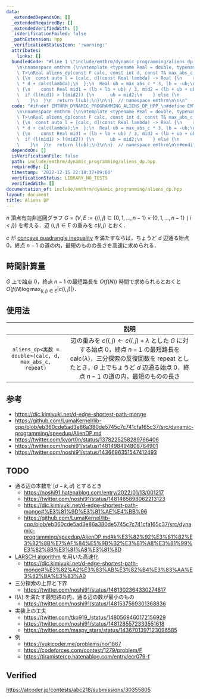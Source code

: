 ```yaml
---
data:
  _extendedDependsOn: []
  _extendedRequiredBy: []
  _extendedVerifiedWith: []
  _isVerificationFailed: false
  _pathExtension: hpp
  _verificationStatusIcon: ':warning:'
  attributes:
    links: []
  bundledCode: "#line 1 \"include/emthrm/dynamic_programming/aliens_dp.hpp\"\n\n\n\
    \n\nnamespace emthrm {\n\ntemplate <typename Real = double, typename F, typename\
    \ T>\nReal aliens_dp(const F calc, const int d, const T& max_abs_c, int repeat)\
    \ {\n  const auto l = [calc, d](const Real lambda) -> Real {\n    return -lambda\
    \ * d + calc(lambda);\n  };\n  Real ub = max_abs_c * 3, lb = -ub;\n  while (repeat--)\
    \ {\n    const Real mid1 = (lb + lb + ub) / 3, mid2 = (lb + ub + ub) / 3;\n  \
    \  if (l(mid1) > l(mid2)) {\n      ub = mid2;\n    } else {\n      lb = mid1;\n\
    \    }\n  }\n  return l(ub);\n}\n\n}  // namespace emthrm\n\n\n"
  code: "#ifndef EMTHRM_DYNAMIC_PROGRAMMING_ALIENS_DP_HPP_\n#define EMTHRM_DYNAMIC_PROGRAMMING_ALIENS_DP_HPP_\n\
    \n\nnamespace emthrm {\n\ntemplate <typename Real = double, typename F, typename\
    \ T>\nReal aliens_dp(const F calc, const int d, const T& max_abs_c, int repeat)\
    \ {\n  const auto l = [calc, d](const Real lambda) -> Real {\n    return -lambda\
    \ * d + calc(lambda);\n  };\n  Real ub = max_abs_c * 3, lb = -ub;\n  while (repeat--)\
    \ {\n    const Real mid1 = (lb + lb + ub) / 3, mid2 = (lb + ub + ub) / 3;\n  \
    \  if (l(mid1) > l(mid2)) {\n      ub = mid2;\n    } else {\n      lb = mid1;\n\
    \    }\n  }\n  return l(ub);\n}\n\n}  // namespace emthrm\n\n#endif  // EMTHRM_DYNAMIC_PROGRAMMING_ALIENS_DP_HPP_\n"
  dependsOn: []
  isVerificationFile: false
  path: include/emthrm/dynamic_programming/aliens_dp.hpp
  requiredBy: []
  timestamp: '2022-12-15 22:18:37+09:00'
  verificationStatus: LIBRARY_NO_TESTS
  verifiedWith: []
documentation_of: include/emthrm/dynamic_programming/aliens_dp.hpp
layout: document
title: Aliens DP
---
```


$n$ 頂点有向非巡回グラフ $G = (V, E \mathrel{:=} \lbrace (i, j) \in \lbrace 0, 1, \ldots, n - 1 \rbrace \times \lbrace 0, 1, \ldots, n - 1 \rbrace \mid i < j \rbrace)$ を考える．辺 $(i, j) \in E$ の重みを $c(i, j)$ とおく．

$c$ が [concave quadrangle inequality](./knuth_yao_speedup.md) を満たすならば，ちょうど $d$ 辺通る始点 $0$，終点 $n - 1$ の道の内，最短のものの長さを高速に求められる．


## 時間計算量

$G$ 上で始点 $0$，終点 $n - 1$ の最短路長を $O(f(N))$ 時間で求められるとおくと $O(f(N) \log{\max_{(i, j) \in E} \lvert c(i, j)} \rvert)$．


## 使用法

||説明|
|:--:|:--:|
|`aliens_dp<実数 = double>(calc, d, max_abs_c, repeat)`|辺の重みを $c(i, j) \gets c(i, j) + \lambda$ とした $G$ に対する始点 $0$，終点 $n - 1$ の最短路長を $\mathrm{calc}(\lambda)$，三分探索の反復回数を $\mathrm{repeat}$ としたとき，$G$ 上でちょうど $d$ 辺通る始点 $0$，終点 $n - 1$ の道の内，最短のものの長さ|


## 参考

- https://dic.kimiyuki.net/d-edge-shortest-path-monge
- https://github.com/LumaKernel/lib-cpp/blob/eb360cde5ad3e86a380de5745c7c741cfa165c37/src/dynamic-programming/speedup/AlienDP.md
- https://twitter.com/kyort0n/status/1378225258289766406
- https://twitter.com/noshi91/status/1481498494808784901
- https://twitter.com/noshi91/status/1436696351547412493


## TODO

- 通る辺の本数を $\lbrack d - k, d \rbrack$ とするとき
  - https://noshi91.hatenablog.com/entry/2022/01/13/001217
  - https://twitter.com/noshi91/status/1481465898062213123
  - https://dic.kimiyuki.net/d-edge-shortest-path-monge#%E3%81%9D%E3%81%AE%E4%BB%96
  - https://github.com/LumaKernel/lib-cpp/blob/eb360cde5ad3e86a380de5745c7c741cfa165c37/src/dynamic-programming/speedup/AlienDP.md#k%E3%82%92%E3%81%82%E3%82%8B%E7%AF%84%E5%9B%B2%E3%81%A8%E3%81%99%E3%82%8B%E3%81%A8%E3%81%8D
- [LARSCH algorithm](./knuth_yao_speedup.md) を用いた高速化
  - https://dic.kimiyuki.net/d-edge-shortest-path-monge#%E3%82%A2%E3%83%AB%E3%82%B4%E3%83%AA%E3%82%BA%E3%83%A0
- 三分探索の上界と下界
  - https://twitter.com/noshi91/status/1481302364330274817
- $l(\lambda)$ を満たす最短路の内，通る辺の数が最小のもの
  - https://twitter.com/noshi91/status/1481537569301368836
- 実装上の工夫
  - https://twitter.com/tko919_/status/1480569460172156929
  - https://twitter.com/noshi91/status/1481285572333551618
  - https://twitter.com/maspy_stars/status/1436701397123096585
- 例
  - https://yukicoder.me/problems/no/1867
  - https://codeforces.com/contest/1279/problem/F
  - https://tiramistercp.hatenablog.com/entry/ecr079-f


## Verified

https://atcoder.jp/contests/abc218/submissions/30355805
